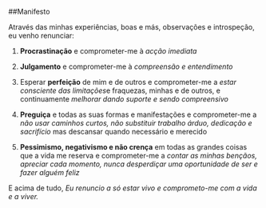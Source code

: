 ##Manifesto

Através das minhas experiências, boas e más, observações e introspeção, eu venho renunciar:

1. **Procrastinação** e comprometer-me à *acção imediata*

2. **Julgamento** e comprometer-me à *compreensão e entendimento*

3. Esperar **perfeição** de mim e de outros e comprometer-me a *estar consciente das limitações*e fraquezas, minhas e de outros, e continuamente *melhorar dando suporte e sendo compreensivo*

4. **Preguiça** e todas as suas formas e manifestações e comprometer-me a *não usar caminhos curtos, não substituir trabalho árduo, dedicação e sacrifício* mas descansar quando necessário e merecido

5. **Pessimismo, negativismo e não crença** em todas as grandes coisas que a vida me reserva e comprometer-me a *contar as minhas bençãos, apreciar cada momento, nunca desperdiçar uma oportunidade de ser e fazer alguém feliz*

E acima de tudo, *Eu renuncio a só estar vivo e comprometo-me com a vida e a viver.*
